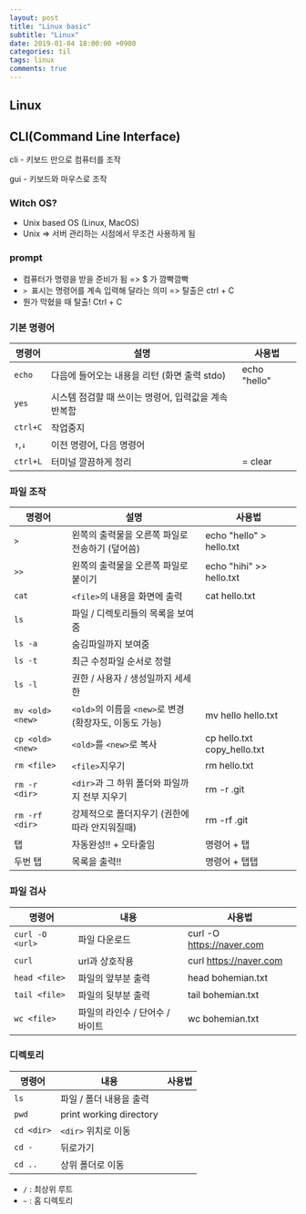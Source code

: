 ```yaml
---
layout: post
title: "Linux basic"
subtitle: "Linux"
date: 2019-01-04 18:00:00 +0900
categories: til
tags: linux
comments: true
---
```



## Linux

## CLI(Command Line Interface)

cli - 키보드 만으로 컴퓨터를 조작

gui - 키보드와 마우스로 조작



### Witch OS?

- Unix based OS (Linux, MacOS)
- Unix => 서버 관리하는 시점에서 무조건 사용하게 됨



###  prompt

- 컴퓨터가 명령을 받을 준비가 됨 => $ 가 깜빡깜빡
- `> `표시는 명령어를 계속 입력해 달라는 의미 => 탈출은 ctrl + C
- 뭔가 막혔을 때 탈출! Ctrl + C



### 기본 명령어

| 명령어   | 설명                                                 | 사용법       |
| -------- | ---------------------------------------------------- | ------------ |
| `echo`   | 다음에 들어오는 내용을 리턴 (화면 출력 stdo)         | echo "hello" |
| `yes`    | 시스템 점검할 때 쓰이는 명령어, 입력값을 계속 반복함 |              |
| `ctrl+C` | 작업중지                                             |              |
| `↑`,`↓`  | 이전 명령어, 다음 명령어                             |              |
| `ctrl+L` | 터미널 깔끔하게 정리                                 | = clear      |

### 파일 조작

| 명령어           | 설명                                                   | 사용법                      |
| ---------------- | ------------------------------------------------------ | --------------------------- |
| `>`              | 왼쪽의 출력물을 오른쪽 파일로 전송하기 (덮어씀)        | echo "hello" > hello.txt    |
| `>>`             | 왼쪽의 출력물을 오른쪽 파일로 붙이기                   | echo "hihi" >> hello.txt    |
| `cat`            | `<file>`의 내용을 화면에 출력                          | cat hello.txt               |
| `ls`             | 파일 / 디렉토리들의 목록을 보여줌                      |                             |
| `ls -a`          | 숨김파일까지 보여줌                                    |                             |
| `ls -t`          | 최근 수정파일 순서로 정렬                              |                             |
| `ls -l`          | 권한 / 사용자 / 생성일까지 세세한                      |                             |
| `mv <old> <new>` | `<old>`의 이름을 `<new>`로 변경(확장자도, 이동도 가능) | mv hello hello.txt          |
| `cp <old> <new>` | `<old>`를 `<new>`로 복사                               | cp hello.txt copy_hello.txt |
| `rm <file>`      | `<file>`지우기                                         | rm hello.txt                |
| `rm -r <dir>`    | `<dir>`과 그 하위 폴더와 파일까지 전부 지우기          | rm -r .git                  |
| `rm -rf <dir>`   | 강제적으로 폴더지우기 (권한에 따라 안지워질때)         | rm -rf .git                 |
| 탭               | 자동완성!! + 오타줄임                                  | 명령어 + 탭                 |
| 두번 탭          | 목록을 출력!!                                          | 명령어 + 탭탭               |

### 파일 검사

| 명령어          | 내용                            | 사용법                    |
| --------------- | ------------------------------- | ------------------------- |
| `curl -O <url>` | 파일 다운로드                   | curl -O https://naver.com |
| `curl`          | url과 상호작용                  | curl https://naver.com    |
| `head <file>`   | 파일의 앞부분 출력              | head bohemian.txt         |
| `tail <file>`   | 파일의 뒷부분 출력              | tail bohemian.txt         |
| `wc <file>`     | 파일의 라인수 / 단어수 / 바이트 | wc bohemian.txt           |

### 디렉토리

| 명령어     | 내용                    | 사용법 |
| ---------- | ----------------------- | ------ |
| `ls`       | 파일 / 폴더 내용을 출력 |        |
| `pwd`      | print working directory |        |
| `cd <dir>` | `<dir>` 위치로 이동     |        |
| `cd -`     | 뒤로가기                |        |
| `cd ..`    | 상위 폴더로 이동        |        |

- `/`  : 최상위 루트
- `~`  : 홈 디렉토리


